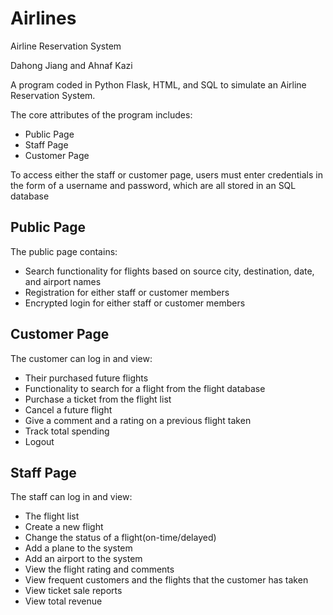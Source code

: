# Airlines
Airline Reservation System

Dahong Jiang and Ahnaf Kazi

A program coded in Python Flask, HTML, and SQL to simulate an Airline Reservation System.

The core attributes of the program includes:

- Public Page
- Staff Page
- Customer Page

To access either the staff or customer page, users must enter credentials in the form of
a username and password, which are all stored in an SQL database

## Public Page
The public page contains:
- Search functionality for flights based on source city, destination, date, and airport names
- Registration for either staff or customer members
- Encrypted login for either staff or customer members

## Customer Page
The customer can log in and view:
- Their purchased future flights
- Functionality to search for a flight from the flight database
- Purchase a ticket from the flight list
- Cancel a future flight
- Give a comment and a rating on a previous flight taken
- Track total spending
- Logout

## Staff Page
The staff can log in and view:
- The flight list
- Create a new flight
- Change the status of a flight(on-time/delayed)
- Add a plane to the system
- Add an airport to the system
- View the flight rating and comments
- View frequent customers and the flights that the customer has taken
- View ticket sale reports
- View total revenue

